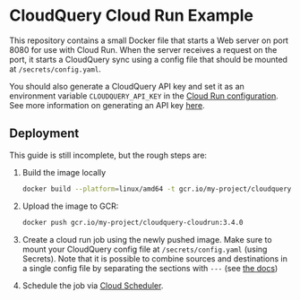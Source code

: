 # CloudQuery Cloud Run Example

This repository contains a small Docker file that starts a Web server on port 8080 for use with Cloud Run. When the server receives a request on the port, it starts a CloudQuery sync using a config file that should be mounted at `/secrets/config.yaml`.

You should also generate a CloudQuery API key and set it as an environment variable `CLOUDQUERY_API_KEY` in the [Cloud Run configuration](https://cloud.google.com/run/docs/configuring/services/secrets#access-secrets). See more information on generating an API key [here](https://docs.cloudquery.io/docs/deployment/generate-api-key).

## Deployment

This guide is still incomplete, but the rough steps are:

1. Build the image locally

   ```bash
   docker build --platform=linux/amd64 -t gcr.io/my-project/cloudquery-cloudrun:3.4.0 .
   ```

2. Upload the image to GCR:

   ```bash
   docker push gcr.io/my-project/cloudquery-cloudrun:3.4.0
   ```

3. Create a cloud run job using the newly pushed image. Make sure to mount your CloudQuery config file at `/secrets/config.yaml` (using Secrets). Note that it is possible to combine sources and destinations in a single config file by separating the sections with `---` (see [the docs](https://www.cloudquery.io/docs/core-concepts/configuration))

4. Schedule the job via [Cloud Scheduler](https://cloud.google.com/scheduler).

